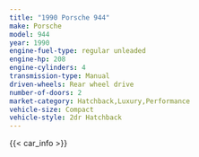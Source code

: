 ```yaml
---
title: "1990 Porsche 944"
make: Porsche
model: 944
year: 1990
engine-fuel-type: regular unleaded
engine-hp: 208
engine-cylinders: 4
transmission-type: Manual
driven-wheels: Rear wheel drive
number-of-doors: 2
market-category: Hatchback,Luxury,Performance
vehicle-size: Compact
vehicle-style: 2dr Hatchback
---
```


{{< car_info >}}
